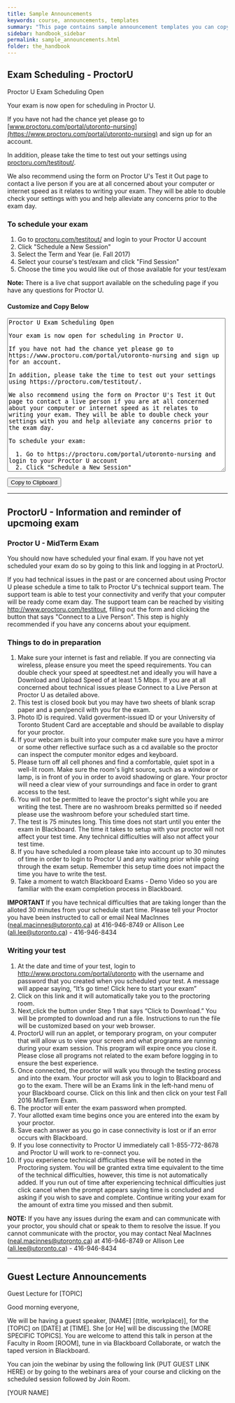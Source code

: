 ```yaml
---
title: Sample Announcements
keywords: course, announcements, templates
summary: "This page contains sample announcement templates you can copy and use in your course."
sidebar: handbook_sidebar
permalink: sample_announcements.html
folder: the_handbook
---
```

## Exam Scheduling - ProctorU

Proctor U Exam Scheduling Open

Your exam is now open for scheduling in Proctor U.

If you have not had the chance yet please go to [www.proctoru.com/portal/utoronto-nursing](https://www.proctoru.com/portal/utoronto-nursing) and sign up for an account.

In addition, please take the time to test out your settings using [proctoru.com/testitout/](https://proctoru.com/testitout/).

We also recommend using the form on Proctor U's Test it Out page to contact a live person if you are at all concerned about your computer or internet speed as it relates to writing your exam. They will be able to double check your settings with you and help alleviate any concerns prior to the exam day.

### To schedule your exam

  1. Go to [proctoru.com/testitout/](https://proctoru.com/testitout/) and login to your Proctor U account
  2. Click "Schedule a New Session"
  3. Select the Term and Year (ie. Fall 2017)
  4. Select your course's test/exam and click "Find Session"
  5. Choose the time you would like out of those available for your test/exam

**Note:** There is a live chat support available on the scheduling page if you have any questions for Proctor U.

#### Customize and Copy Below

<textarea id="announce1" style="width:99%;height:350px;">
Proctor U Exam Scheduling Open

Your exam is now open for scheduling in Proctor U.

If you have not had the chance yet please go to https://www.proctoru.com/portal/utoronto-nursing and sign up for an account.

In addition, please take the time to test out your settings using https://proctoru.com/testitout/.

We also recommend using the form on Proctor U's Test it Out page to contact a live person if you are at all concerned about your computer or internet speed as it relates to writing your exam. They will be able to double check your settings with you and help alleviate any concerns prior to the exam day.

To schedule your exam:

  1. Go to https://proctoru.com/portal/utoronto-nursing and login to your Proctor U account
  2. Click "Schedule a New Session"
  3. Select the Term and Year (ie. Fall 2017)
  4. Select your course's test/exam and click "Find Session"
  5. Choose the time you would like out of those available for your test/exam

**Note:** There is a live chat support available on the scheduling page if you have any questions for Proctor U.
</textarea>
<button class="btn btn-primary" data-clipboard-action="copy" data-clipboard-target="#announce1">Copy to Clipboard</button>

---------------------------

## ProctorU - Information and reminder of upcmoing exam

### Proctor U - MidTerm Exam

You should now have scheduled your final exam. If you have not yet scheduled your exam do so by going to this link and logging in at ProctorU.

If you had technical issues in the past or are concerned about using Proctor U please schedule a time to talk to Proctor U's technical support team. The support team is able to test your connectivity and verify that your computer will be ready come exam day. The support team can be reached by visiting http://www.proctoru.com/testitout, filling out the form and clicking the button that says "Connect to a Live Person". This step is highly recommended if you have any concerns about your equipment.

### Things to do in preparation

  1. Make sure your internet is fast and reliable. If you are connecting via wireless, please ensure you meet the speed requirements. You can double check your speed at speedtest.net and ideally you will have a Download and Upload Speed of at least 1.5 Mbps. If you are at all concerned about technical issues please Connect to a Live Person at Proctor U as detailed above.
  2. This test is closed book but you may have two sheets of blank scrap paper and a pen/pencil with you for the exam.
  3. Photo ID is required. Valid goverment-issued ID or your University of Toronto Student Card are acceptable and should be available to display for your proctor.
  4. If your webcam is built into your computer make sure you have a mirror or some other reflective surface such as a cd available so the proctor can inspect the computer monitor edges and keyboard.
  5. Please turn off all cell phones and find a comfortable, quiet spot in a well-lit room. Make sure the room's light source, such as a window or lamp, is in front of you in order to avoid shadowing or glare. Your proctor will need a clear view of your surroundings and face in order to grant access to the test.
  6. You will not be permitted to leave the proctor's sight while you are writing the test. There are no washroom breaks permitted so if needed please use the washroom before your scheduled start time.
  7. The test is 75 minutes long. This time does not start until you enter the exam in Blackboard. The time it takes to setup with your proctor will not affect your test time. Any technical difficulties will also not affect your test time.
  8. If you have scheduled a room please take into account up to 30 minutes of time in order to login to Proctor U and any waiting prior while going through the exam setup. Remember this setup time does not impact the time you have to write the test.
  9. Take a moment to watch Blackboard Exams - Demo Video so you are familiar with the exam completion process in Blackboard.

**IMPORTANT** If you have technical difficulties that are taking longer than the alloted 30 minutes from your schedule start time. Please tell your Proctor you have been instructed to call or email Neal MacInnes (neal.macinnes@utoronto.ca) at 416-946-8749 or Allison Lee (ali.lee@utoronto.ca) - 416-946-8434

### Writing your test

  1. At the date and time of your test, login to http://www.proctoru.com/portal/utoronto with the username and password that you created when you scheduled your test. A message will appear saying, “It’s go time! Click here to start your exam”
  2. Click on this link and it will automatically take you to the proctoring room.
  3. Next,click the button under Step 1 that says “Click to Download.” You will be prompted to download and run a file. Instructions to run the file will be customized based on your web browser.
  4. ProctorU will run an applet, or temporary program, on your computer that will allow us to view your screen and what programs are running during your exam session. This program will expire once you close it. Please close all programs not related to the exam before logging in to ensure the best experience.
  5. Once connected, the proctor will walk you through the testing process and into the exam. Your proctor will ask you to login to Blackboard and go to the exam. There will be an Exams link in the left-hand menu of your Blackboard course. Click on this link and then click on your test Fall 2016 MidTerm Exam.
  6. The proctor will enter the exam password when prompted.
  7. Your allotted exam time begins once you are entered into the exam by your proctor.
  8. Save each answer as you go in case connectivity is lost or if an error occurs with Blackboard.
  9. If you lose connectivity to Proctor U immediately call 1-855-772-8678 and Proctor U will work to re-connect you.
  10. If you experience technical difficulties these will be noted in the Proctoring system. You will be granted extra time equivalent to the time of the technical difficulties, however, this time is not automatically added. If you run out of time after experiencing technical difficulties just click cancel when the prompt appears saying time is concluded and asking if you wish to save and complete. Continue writing your exam for the amount of extra time you missed and then submit.

**NOTE:** If you have any issues during the exam and can communicate with your proctor, you should chat or speak to them to resolve the issue. If you cannot communicate with the proctor, you may contact Neal MacInnes (neal.macinnes@utoronto.ca) at 416-946-8749 or Allison Lee (ali.lee@utoronto.ca) - 416-946-8434

----------------------

## Guest Lecture Announcements

Guest Lecture for [TOPIC]

Good morning everyone,

We will be having a guest speaker, [NAME] [(title, workplace)], for the [TOPIC] on [DATE] at [TIME].  She [or He] will be discussing the [MORE SPECIFIC TOPICS].  You are welcome to attend this talk in person at the Faculty in Room [ROOM], tune in via Blackboard Collaborate, or watch the taped version in Blackboard.

You can join the webinar by using the following link (PUT GUEST LINK HERE) or by going to the webinars area of your course and clicking on the scheduled session followed by Join Room.

[YOUR NAME]
